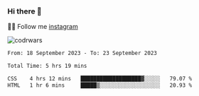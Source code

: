 ### Hi there 👋

👨‍💻 Follow me [instagram](https://instagram.com/an.grsmnko?igshid=ZDdkNTZiNTM=](https://instagram.com/an.grsmnko?igshid=ZDdkNTZiNTM=))

![codrwars](https://www.codewars.com/users/rsschool_c9af20f58c35c696/badges/micro) 

<!--START_SECTION:waka-->

```txt
From: 18 September 2023 - To: 23 September 2023

Total Time: 5 hrs 19 mins

CSS    4 hrs 12 mins   ███████████████████▓░░░░░   79.07 %
HTML   1 hr 6 mins     █████▒░░░░░░░░░░░░░░░░░░░   20.93 %
```

<!--END_SECTION:waka-->
